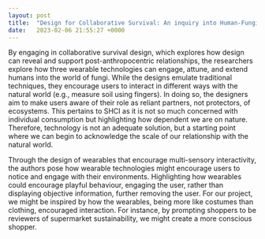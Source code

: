 ```yaml
---
layout: post
title:  "Design for Collaborative Survival: An inquiry into Human-Fungi Relationships"
date:   2023-02-06 21:55:27 +0000
---
```

By engaging in collaborative survival design, which explores how design can reveal and support post-anthropocentric relationships, the researchers explore how three wearable technologies can engage, attune, and extend humans into the world of fungi. While the designs emulate traditional techniques, they encourage users to interact in different ways with the natural world (e.g., measure soil using fingers). In doing so, the designers aim to make users aware of their role as reliant partners, not protectors, of ecosystems. 
This pertains to SHCI as it is not so much concerned with individual consumption but highlighting how dependent we are on nature. Therefore, technology is not an adequate solution, but a starting point where we can begin to acknowledge the scale of our relationship with the natural world. 

Through the design of wearables that encourage multi-sensory interactivity, the authors pose how wearable technologies might encourage users to notice and engage with their environments. Highlighting how wearables could encourage playful behaviour, engaging the user, rather than displaying objective information, further removing the user. For our project, we might be inspired by how the wearables, being more like costumes than clothing, encouraged interaction. For instance, by prompting shoppers to be reviewers of supermarket sustainability, we might create a more conscious shopper. 


